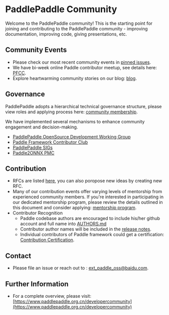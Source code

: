 # PaddlePaddle Community
Welcome to the PaddlePaddle community! This is the starting point for joining and contributing to the PaddlePaddle community - improving documentation, improving code, giving presentations, etc.

## Community Events
- Please check our most recent community events in [pinned issues](https://github.com/PaddlePaddle/Paddle/issues).
- We have bi-week online Paddle contributor meetup, see details here: [PFCC](./pfcc).
- Explore heartwarming community stories on our blog:  [blog](https://pfcc.blog/).

##  Governance
PaddlePaddle adopts a hierarchical technical governance structure, please view roles and applying process here: [community membership](contributors/community-membership.md).

We have implemented several mechanisms to enhance community engagement and decision-making.
- [PaddlePaddle OpenSource Development Working Group](./pposdwg/README.md)
- [Paddle Framework Contributor Club](./pfcc/README.md)
- [PaddlePaddle SIGs](./ppsigs/README.md)
- [Paddle2ONNX PMC](https://github.com/PaddlePaddle/Paddle2ONNX/issues/1185)

## Contribution
- RFCs are listed [here](./rfcs), you can also poropose new ideas by creating new RFC.
- Many of our contribution events offer varying levels of mentorship from experienced community members. If you're interested in participating in our dedicated mentorship program, please review the details outlined in this document and consider applying: [mentorship program](contributors/paddle_contributor_remote_intern_program.pdf).
- Contributor Recognition
  - Paddle codebase authors are encouraged to include his/her github account and full name into [AUTHORS.md](https://github.com/PaddlePaddle/Paddle/blob/develop/AUTHORS.md)
  - Contributor author names will be included in the [release notes](https://github.com/PaddlePaddle/Paddle/releases).
  - Individual contributors of Paddle framework could get a certification: [Contribution Certification](./contributors/certificate-inspection.md).

## Contact
- Please file an issue or reach out to : ext_paddle_oss@baidu.com.

## Further Information
- For a complete overview, please visit: [https://www.paddlepaddle.org.cn/developercommunity](https://www.paddlepaddle.org.cn/developercommunity)

